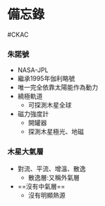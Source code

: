 # 備忘錄
#CKAC 

### 朱諾號
- NASA-JPL
- 繼承1995年伽利略號
- 唯一完全依靠太陽能作為動力
- 繞極軌道
	- 可探測木星全球
- 磁力強度計
	- 開罐器
	- 探測木星極光、地磁

### 木星大氣層
- 對流、平流、增溫、散逸
	- 散逸層:又稱外氣層
- ==沒有中氣層==
	- 沒有明顯熱源